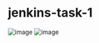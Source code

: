 # jenkins-task-1
![image](https://github.com/user-attachments/assets/b373153f-6e11-4c0c-9b1f-ff9413f00cec)
![image](https://github.com/user-attachments/assets/b7c9fcde-444d-47b2-a0ce-58c93a953964)

